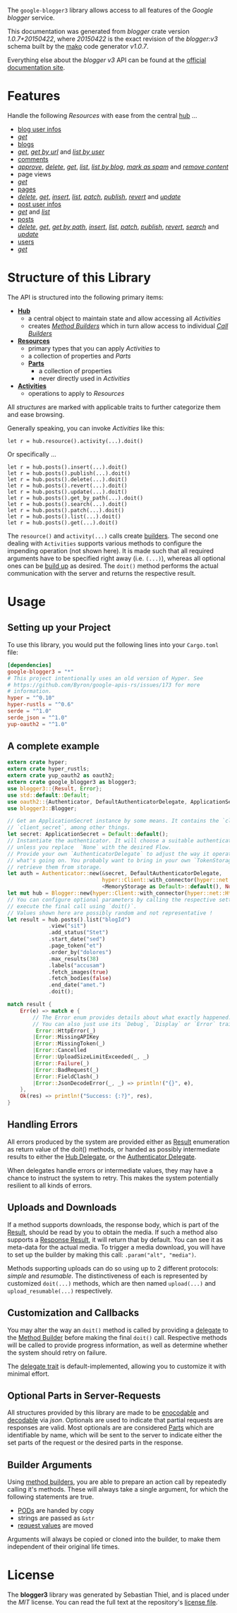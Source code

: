<!---
DO NOT EDIT !
This file was generated automatically from 'src/mako/api/README.md.mako'
DO NOT EDIT !
-->
The `google-blogger3` library allows access to all features of the *Google blogger* service.

This documentation was generated from *blogger* crate version *1.0.7+20150422*, where *20150422* is the exact revision of the *blogger:v3* schema built by the [mako](http://www.makotemplates.org/) code generator *v1.0.7*.

Everything else about the *blogger* *v3* API can be found at the
[official documentation site](https://developers.google.com/blogger/docs/3.0/getting_started).
# Features

Handle the following *Resources* with ease from the central [hub](https://docs.rs/google-blogger3/1.0.7+20150422/google_blogger3/struct.Blogger.html) ... 

* [blog user infos](https://docs.rs/google-blogger3/1.0.7+20150422/google_blogger3/struct.BlogUserInfo.html)
 * [*get*](https://docs.rs/google-blogger3/1.0.7+20150422/google_blogger3/struct.BlogUserInfoGetCall.html)
* [blogs](https://docs.rs/google-blogger3/1.0.7+20150422/google_blogger3/struct.Blog.html)
 * [*get*](https://docs.rs/google-blogger3/1.0.7+20150422/google_blogger3/struct.BlogGetCall.html), [*get by url*](https://docs.rs/google-blogger3/1.0.7+20150422/google_blogger3/struct.BlogGetByUrlCall.html) and [*list by user*](https://docs.rs/google-blogger3/1.0.7+20150422/google_blogger3/struct.BlogListByUserCall.html)
* [comments](https://docs.rs/google-blogger3/1.0.7+20150422/google_blogger3/struct.Comment.html)
 * [*approve*](https://docs.rs/google-blogger3/1.0.7+20150422/google_blogger3/struct.CommentApproveCall.html), [*delete*](https://docs.rs/google-blogger3/1.0.7+20150422/google_blogger3/struct.CommentDeleteCall.html), [*get*](https://docs.rs/google-blogger3/1.0.7+20150422/google_blogger3/struct.CommentGetCall.html), [*list*](https://docs.rs/google-blogger3/1.0.7+20150422/google_blogger3/struct.CommentListCall.html), [*list by blog*](https://docs.rs/google-blogger3/1.0.7+20150422/google_blogger3/struct.CommentListByBlogCall.html), [*mark as spam*](https://docs.rs/google-blogger3/1.0.7+20150422/google_blogger3/struct.CommentMarkAsSpamCall.html) and [*remove content*](https://docs.rs/google-blogger3/1.0.7+20150422/google_blogger3/struct.CommentRemoveContentCall.html)
* page views
 * [*get*](https://docs.rs/google-blogger3/1.0.7+20150422/google_blogger3/struct.PageViewGetCall.html)
* [pages](https://docs.rs/google-blogger3/1.0.7+20150422/google_blogger3/struct.Page.html)
 * [*delete*](https://docs.rs/google-blogger3/1.0.7+20150422/google_blogger3/struct.PageDeleteCall.html), [*get*](https://docs.rs/google-blogger3/1.0.7+20150422/google_blogger3/struct.PageGetCall.html), [*insert*](https://docs.rs/google-blogger3/1.0.7+20150422/google_blogger3/struct.PageInsertCall.html), [*list*](https://docs.rs/google-blogger3/1.0.7+20150422/google_blogger3/struct.PageListCall.html), [*patch*](https://docs.rs/google-blogger3/1.0.7+20150422/google_blogger3/struct.PagePatchCall.html), [*publish*](https://docs.rs/google-blogger3/1.0.7+20150422/google_blogger3/struct.PagePublishCall.html), [*revert*](https://docs.rs/google-blogger3/1.0.7+20150422/google_blogger3/struct.PageRevertCall.html) and [*update*](https://docs.rs/google-blogger3/1.0.7+20150422/google_blogger3/struct.PageUpdateCall.html)
* [post user infos](https://docs.rs/google-blogger3/1.0.7+20150422/google_blogger3/struct.PostUserInfo.html)
 * [*get*](https://docs.rs/google-blogger3/1.0.7+20150422/google_blogger3/struct.PostUserInfoGetCall.html) and [*list*](https://docs.rs/google-blogger3/1.0.7+20150422/google_blogger3/struct.PostUserInfoListCall.html)
* [posts](https://docs.rs/google-blogger3/1.0.7+20150422/google_blogger3/struct.Post.html)
 * [*delete*](https://docs.rs/google-blogger3/1.0.7+20150422/google_blogger3/struct.PostDeleteCall.html), [*get*](https://docs.rs/google-blogger3/1.0.7+20150422/google_blogger3/struct.PostGetCall.html), [*get by path*](https://docs.rs/google-blogger3/1.0.7+20150422/google_blogger3/struct.PostGetByPathCall.html), [*insert*](https://docs.rs/google-blogger3/1.0.7+20150422/google_blogger3/struct.PostInsertCall.html), [*list*](https://docs.rs/google-blogger3/1.0.7+20150422/google_blogger3/struct.PostListCall.html), [*patch*](https://docs.rs/google-blogger3/1.0.7+20150422/google_blogger3/struct.PostPatchCall.html), [*publish*](https://docs.rs/google-blogger3/1.0.7+20150422/google_blogger3/struct.PostPublishCall.html), [*revert*](https://docs.rs/google-blogger3/1.0.7+20150422/google_blogger3/struct.PostRevertCall.html), [*search*](https://docs.rs/google-blogger3/1.0.7+20150422/google_blogger3/struct.PostSearchCall.html) and [*update*](https://docs.rs/google-blogger3/1.0.7+20150422/google_blogger3/struct.PostUpdateCall.html)
* [users](https://docs.rs/google-blogger3/1.0.7+20150422/google_blogger3/struct.User.html)
 * [*get*](https://docs.rs/google-blogger3/1.0.7+20150422/google_blogger3/struct.UserGetCall.html)




# Structure of this Library

The API is structured into the following primary items:

* **[Hub](https://docs.rs/google-blogger3/1.0.7+20150422/google_blogger3/struct.Blogger.html)**
    * a central object to maintain state and allow accessing all *Activities*
    * creates [*Method Builders*](https://docs.rs/google-blogger3/1.0.7+20150422/google_blogger3/trait.MethodsBuilder.html) which in turn
      allow access to individual [*Call Builders*](https://docs.rs/google-blogger3/1.0.7+20150422/google_blogger3/trait.CallBuilder.html)
* **[Resources](https://docs.rs/google-blogger3/1.0.7+20150422/google_blogger3/trait.Resource.html)**
    * primary types that you can apply *Activities* to
    * a collection of properties and *Parts*
    * **[Parts](https://docs.rs/google-blogger3/1.0.7+20150422/google_blogger3/trait.Part.html)**
        * a collection of properties
        * never directly used in *Activities*
* **[Activities](https://docs.rs/google-blogger3/1.0.7+20150422/google_blogger3/trait.CallBuilder.html)**
    * operations to apply to *Resources*

All *structures* are marked with applicable traits to further categorize them and ease browsing.

Generally speaking, you can invoke *Activities* like this:

```Rust,ignore
let r = hub.resource().activity(...).doit()
```

Or specifically ...

```ignore
let r = hub.posts().insert(...).doit()
let r = hub.posts().publish(...).doit()
let r = hub.posts().delete(...).doit()
let r = hub.posts().revert(...).doit()
let r = hub.posts().update(...).doit()
let r = hub.posts().get_by_path(...).doit()
let r = hub.posts().search(...).doit()
let r = hub.posts().patch(...).doit()
let r = hub.posts().list(...).doit()
let r = hub.posts().get(...).doit()
```

The `resource()` and `activity(...)` calls create [builders][builder-pattern]. The second one dealing with `Activities` 
supports various methods to configure the impending operation (not shown here). It is made such that all required arguments have to be 
specified right away (i.e. `(...)`), whereas all optional ones can be [build up][builder-pattern] as desired.
The `doit()` method performs the actual communication with the server and returns the respective result.

# Usage

## Setting up your Project

To use this library, you would put the following lines into your `Cargo.toml` file:

```toml
[dependencies]
google-blogger3 = "*"
# This project intentionally uses an old version of Hyper. See
# https://github.com/Byron/google-apis-rs/issues/173 for more
# information.
hyper = "^0.10"
hyper-rustls = "^0.6"
serde = "^1.0"
serde_json = "^1.0"
yup-oauth2 = "^1.0"
```

## A complete example

```Rust
extern crate hyper;
extern crate hyper_rustls;
extern crate yup_oauth2 as oauth2;
extern crate google_blogger3 as blogger3;
use blogger3::{Result, Error};
use std::default::Default;
use oauth2::{Authenticator, DefaultAuthenticatorDelegate, ApplicationSecret, MemoryStorage};
use blogger3::Blogger;

// Get an ApplicationSecret instance by some means. It contains the `client_id` and 
// `client_secret`, among other things.
let secret: ApplicationSecret = Default::default();
// Instantiate the authenticator. It will choose a suitable authentication flow for you, 
// unless you replace  `None` with the desired Flow.
// Provide your own `AuthenticatorDelegate` to adjust the way it operates and get feedback about 
// what's going on. You probably want to bring in your own `TokenStorage` to persist tokens and
// retrieve them from storage.
let auth = Authenticator::new(&secret, DefaultAuthenticatorDelegate,
                              hyper::Client::with_connector(hyper::net::HttpsConnector::new(hyper_rustls::TlsClient::new())),
                              <MemoryStorage as Default>::default(), None);
let mut hub = Blogger::new(hyper::Client::with_connector(hyper::net::HttpsConnector::new(hyper_rustls::TlsClient::new())), auth);
// You can configure optional parameters by calling the respective setters at will, and
// execute the final call using `doit()`.
// Values shown here are possibly random and not representative !
let result = hub.posts().list("blogId")
             .view("sit")
             .add_status("Stet")
             .start_date("sed")
             .page_token("et")
             .order_by("dolores")
             .max_results(38)
             .labels("accusam")
             .fetch_images(true)
             .fetch_bodies(false)
             .end_date("amet.")
             .doit();

match result {
    Err(e) => match e {
        // The Error enum provides details about what exactly happened.
        // You can also just use its `Debug`, `Display` or `Error` traits
         Error::HttpError(_)
        |Error::MissingAPIKey
        |Error::MissingToken(_)
        |Error::Cancelled
        |Error::UploadSizeLimitExceeded(_, _)
        |Error::Failure(_)
        |Error::BadRequest(_)
        |Error::FieldClash(_)
        |Error::JsonDecodeError(_, _) => println!("{}", e),
    },
    Ok(res) => println!("Success: {:?}", res),
}

```
## Handling Errors

All errors produced by the system are provided either as [Result](https://docs.rs/google-blogger3/1.0.7+20150422/google_blogger3/enum.Result.html) enumeration as return value of 
the doit() methods, or handed as possibly intermediate results to either the 
[Hub Delegate](https://docs.rs/google-blogger3/1.0.7+20150422/google_blogger3/trait.Delegate.html), or the [Authenticator Delegate](https://docs.rs/yup-oauth2/*/yup_oauth2/trait.AuthenticatorDelegate.html).

When delegates handle errors or intermediate values, they may have a chance to instruct the system to retry. This 
makes the system potentially resilient to all kinds of errors.

## Uploads and Downloads
If a method supports downloads, the response body, which is part of the [Result](https://docs.rs/google-blogger3/1.0.7+20150422/google_blogger3/enum.Result.html), should be
read by you to obtain the media.
If such a method also supports a [Response Result](https://docs.rs/google-blogger3/1.0.7+20150422/google_blogger3/trait.ResponseResult.html), it will return that by default.
You can see it as meta-data for the actual media. To trigger a media download, you will have to set up the builder by making
this call: `.param("alt", "media")`.

Methods supporting uploads can do so using up to 2 different protocols: 
*simple* and *resumable*. The distinctiveness of each is represented by customized 
`doit(...)` methods, which are then named `upload(...)` and `upload_resumable(...)` respectively.

## Customization and Callbacks

You may alter the way an `doit()` method is called by providing a [delegate](https://docs.rs/google-blogger3/1.0.7+20150422/google_blogger3/trait.Delegate.html) to the 
[Method Builder](https://docs.rs/google-blogger3/1.0.7+20150422/google_blogger3/trait.CallBuilder.html) before making the final `doit()` call. 
Respective methods will be called to provide progress information, as well as determine whether the system should 
retry on failure.

The [delegate trait](https://docs.rs/google-blogger3/1.0.7+20150422/google_blogger3/trait.Delegate.html) is default-implemented, allowing you to customize it with minimal effort.

## Optional Parts in Server-Requests

All structures provided by this library are made to be [enocodable](https://docs.rs/google-blogger3/1.0.7+20150422/google_blogger3/trait.RequestValue.html) and 
[decodable](https://docs.rs/google-blogger3/1.0.7+20150422/google_blogger3/trait.ResponseResult.html) via *json*. Optionals are used to indicate that partial requests are responses 
are valid.
Most optionals are are considered [Parts](https://docs.rs/google-blogger3/1.0.7+20150422/google_blogger3/trait.Part.html) which are identifiable by name, which will be sent to 
the server to indicate either the set parts of the request or the desired parts in the response.

## Builder Arguments

Using [method builders](https://docs.rs/google-blogger3/1.0.7+20150422/google_blogger3/trait.CallBuilder.html), you are able to prepare an action call by repeatedly calling it's methods.
These will always take a single argument, for which the following statements are true.

* [PODs][wiki-pod] are handed by copy
* strings are passed as `&str`
* [request values](https://docs.rs/google-blogger3/1.0.7+20150422/google_blogger3/trait.RequestValue.html) are moved

Arguments will always be copied or cloned into the builder, to make them independent of their original life times.

[wiki-pod]: http://en.wikipedia.org/wiki/Plain_old_data_structure
[builder-pattern]: http://en.wikipedia.org/wiki/Builder_pattern
[google-go-api]: https://github.com/google/google-api-go-client

# License
The **blogger3** library was generated by Sebastian Thiel, and is placed 
under the *MIT* license.
You can read the full text at the repository's [license file][repo-license].

[repo-license]: https://github.com/Byron/google-apis-rsblob/master/LICENSE.md
